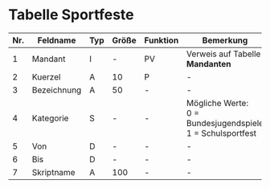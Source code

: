 # Tabelle Sportfeste


Nr.|Feldname|Typ|Größe|Funktion|Bemerkung
--|--|--|--|--|--
1|Mandant|I|-|PV|Verweis auf Tabelle **Mandanten**
2|Kuerzel|A|10   |P|-
3|Bezeichnung|A|50|-|-
4|Kategorie|S|-|-|Mögliche Werte:<br/>0 = Bundesjugendspiele<br/>1 = Schulsportfest
5|Von|D|-|-|-
6|Bis|D|-|-|-
7|Skriptname|A|100|-|-
